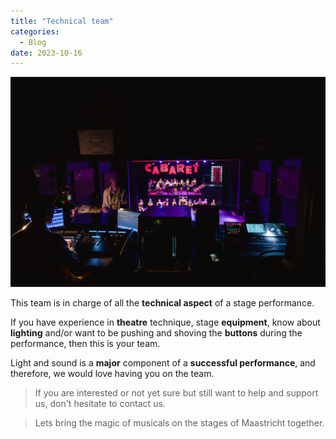 ```yaml
---
title: "Technical team"
categories:
  - Blog
date: 2023-10-16
---
```


![My helpful screenshot](/assets/images/broadway23.jpg)

This team is in charge of all the **technical aspect** of a stage performance.

If you have experience in **theatre** technique, stage **equipment**, know about **lighting** and/or want to be pushing and shoving the **buttons** during the performance, then this is your team. 

Light and sound is a **major** component of a **successful performance**, and therefore, we would love having you on the team.

>If you are interested or not yet sure but still want to help and support us, don't hesitate to contact us.

>Lets bring the magic of musicals on the stages of Maastricht together.

